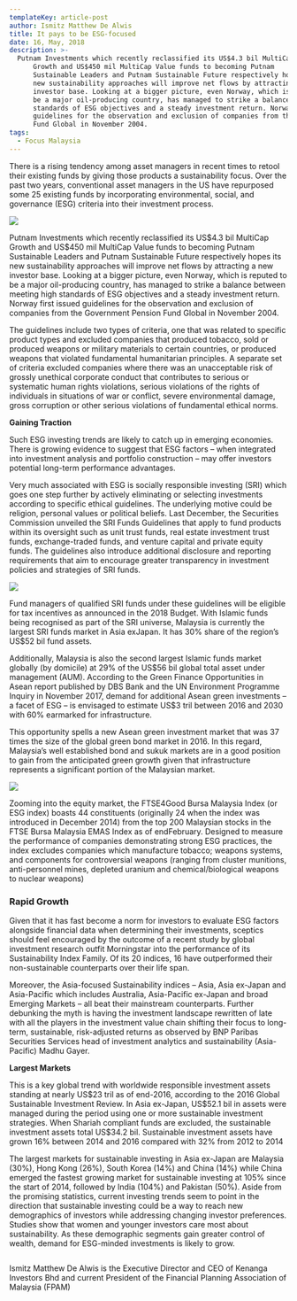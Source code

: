 ```yaml
---
templateKey: article-post
author: Ismitz Matthew De Alwis
title: It pays to be ESG-focused
date: 16, May, 2018
description: >-
  Putnam Investments which recently reclassified its US$4.3 bil MultiCap
      Growth and US$450 mil MultiCap Value funds to becoming Putnam
      Sustainable Leaders and Putnam Sustainable Future respectively hopes its
      new sustainability approaches will improve net flows by attracting a new
      investor base. Looking at a bigger picture, even Norway, which is reputed to
      be a major oil-producing country, has managed to strike a balance between meeting high
      standards of ESG objectives and a steady investment return. Norway first issued
      guidelines for the observation and exclusion of companies from the Government Pension
      Fund Global in November 2004.
tags:
  - Focus Malaysia
---
```

There is a rising tendency among asset managers in recent times to retool their
    existing funds by giving those products a sustainability focus. Over the past two
    years, conventional asset managers in the US have repurposed some 25 existing
    funds by incorporating environmental, social, and governance (ESG) criteria into
    their investment process.
    </h2>

![](/img/2018-05-16-focus-malaysia-it-pays-to-be-esg-focused-1.png)

<p>Putnam Investments which recently reclassified its US$4.3 bil MultiCap
    Growth and US$450 mil MultiCap Value funds to becoming Putnam
    Sustainable Leaders and Putnam Sustainable Future respectively hopes its
    new sustainability approaches will improve net flows by attracting a new
    investor base. Looking at a bigger picture, even Norway, which is reputed to
    be a major oil-producing country, has managed to strike a balance between meeting high
    standards of ESG objectives and a steady investment return. Norway first issued
    guidelines for the observation and exclusion of companies from the Government Pension
    Fund Global in November 2004.</p>

<p>The guidelines include two types of criteria, one that was related to specific product types
    and excluded companies that produced tobacco, sold or produced weapons or military
    materials to certain countries, or produced weapons that violated fundamental
    humanitarian principles. A separate set of criteria excluded companies where there was
    an unacceptable risk of grossly unethical corporate conduct that contributes to serious or
    systematic human rights violations, serious violations of the rights of individuals in
    situations of war or conflict, severe environmental damage, gross corruption or other
    serious violations of fundamental ethical norms.</p>

**Gaining Traction</h3>**

<p>Such ESG investing trends are likely to catch up in emerging economies. There is
    growing evidence to suggest that ESG factors – when integrated into investment analysis
    and portfolio construction – may offer investors potential long-term performance
    advantages.</p>

<p>Very much associated with ESG is socially responsible investing (SRI) which goes one
    step further by actively eliminating or selecting investments according to specific ethical
    guidelines. The underlying motive could be religion, personal values or political beliefs.
    Last December, the Securities Commission unveiled the SRI Funds Guidelines that apply
    to fund products within its oversight such as unit trust funds, real estate investment trust
    funds, exchange-traded funds, and venture capital and private equity funds. The
    guidelines also introduce additional disclosure and reporting requirements that aim to
    encourage greater transparency in investment policies and strategies of SRI funds.</p>

![](/img/2018-05-16-focus-malaysia-it-pays-to-be-esg-focused-2.png)

<p>Fund managers of qualified SRI funds under these guidelines will be eligible for tax
    incentives as announced in the 2018 Budget. With Islamic funds being recognised as part of the SRI universe, Malaysia is currently the largest SRI funds market in Asia exJapan. It has 30% share of the region’s US$52 bil fund assets.
</p>

<p>Additionally, Malaysia is also the second largest Islamic funds market globally (by
    domicile) at 29% of the US$56 bil global total asset under management (AUM).
    According to the Green Finance Opportunities in Asean report published by DBS Bank
    and the UN Environment Programme Inquiry in November 2017, demand for additional
    Asean green investments – a facet of ESG – is envisaged to estimate US$3 tril between
    2016 and 2030 with 60% earmarked for infrastructure. </p>

<p>This opportunity spells a new Asean green investment market that was 37 times the size
    of the global green bond market in 2016. In this regard, Malaysia’s well established bond
    and sukuk markets are in a good position to gain from the anticipated green growth given
    that infrastructure represents a significant portion of the Malaysian market.
    </p>

![](/img/2018-05-16-focus-malaysia-it-pays-to-be-esg-focused-3.png)

<p>Zooming into the equity market, the FTSE4Good Bursa Malaysia Index (or ESG index)
    boasts 44 constituents (originally 24 when the index was introduced in December 2014)
    from the top 200 Malaysian stocks in the FTSE Bursa Malaysia EMAS Index as of endFebruary. Designed to measure the performance of companies demonstrating strong
    ESG practices, the index excludes companies which manufacture tobacco; weapons
    systems, and components for controversial weapons (ranging from cluster munitions,
    anti-personnel mines, depleted uranium and chemical/biological weapons to nuclear
    weapons)</p>

<h3>Rapid Growth</h3>

<p>Given that it has fast become a norm for investors to evaluate ESG factors alongside
    financial data when determining their investments, sceptics should feel encouraged by
    the outcome of a recent study by global investment research outfit Morningstar into the
    performance of its Sustainability Index Family. Of its 20 indices, 16 have outperformed
    their non-sustainable counterparts over their life span.</p>

<p>Moreover, the Asia-focused Sustainability indices – Asia, Asia ex-Japan and Asia-Pacific
    which includes Australia, Asia-Pacific ex-Japan and broad Emerging Markets – all beat
    their mainstream counterparts. Further debunking the myth is having the investment
    landscape rewritten of late with all the players in the investment value chain shifting their
    focus to long-term, sustainable, risk-adjusted returns as observed by BNP Paribas
    Securities Services head of investment analytics and sustainability (Asia-Pacific) Madhu
    Gayer.
    </p>

**Largest Markets</h3>**

<p>This is a key global trend with worldwide responsible investment assets standing at
    nearly US$23 tril as of end-2016, according to the 2016 Global Sustainable Investment
    Review. In Asia ex-Japan, US$52.1 bil in assets were managed during the period using
    one or more sustainable investment strategies. When Shariah compliant funds are
    excluded, the sustainable investment assets total US$34.2 bil. Sustainable investment
    assets have grown 16% between 2014 and 2016 compared with 32% from 2012 to 2014</p>

<p>The largest markets for sustainable investing in Asia ex-Japan are Malaysia (30%), Hong
    Kong (26%), South Korea (14%) and China (14%) while China emerged the fastest
    growing market for sustainable investing at 105% since the start of 2014, followed by India (104%) and Pakistan (50%). Aside from the promising statistics, current investing
    trends seem to point in the direction that sustainable investing could be a way to reach
    new demographics of investors while addressing changing investor preferences. Studies
    show that women and younger investors care most about sustainability. As these
    demographic segments gain greater control of wealth, demand for ESG-minded
    investments is likely to grow.  </p>

```

```

<p>Ismitz Matthew De Alwis is the Executive Director and CEO of Kenanga Investors Bhd and current
    President of the Financial Planning Association of Malaysia (FPAM)</p>